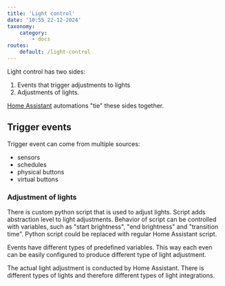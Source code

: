 ```yaml
---
title: 'Light control'
date: '10:55 22-12-2024'
taxonomy:
    category:
        - docs
routes:
    default: /light-control
---
```


Light control has two sides:
1. Events that trigger adjustments to lights
2. Adjustments of lights.

[Home Assistant](/home-assistant) automations "tie" these sides together.

## Trigger events

Trigger event can come from multiple sources:
* sensors
* schedules
* physical buttons
* virtual buttons

### Adjustment of lights

There is custom python script that is used to adjust lights. Script adds abstraction level to light adjustments. Behavior of script can be controlled with variables, such as "start brightness", "end brightness" and "transition time". Python script could be replaced with regular Home Assistant script.

Events have different types of predefined variables. This way each even can be easily configured to produce different type of light adjustment.

The actual light adjustment is conducted by Home Assistant. There is different types of lights and therefore different types of light integrations.

